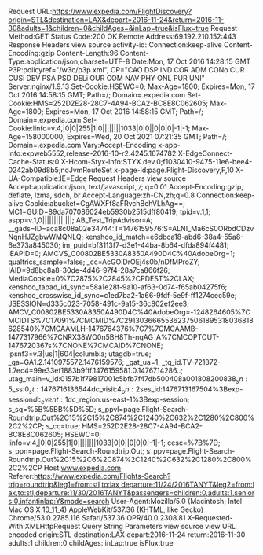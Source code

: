 Request URL:https://www.expedia.com/FlightDiscovery?origin=STL&destination=LAX&depart=2016-11-24&return=2016-11-30&adults=1&children=0&childAges=&inLap=true&isFlux=true
Request Method:GET
Status Code:200 OK
Remote Address:69.192.210.152:443
Response Headers
view source
activity-id:<!--tlactivity-id: 3e1ec846-f5f9-4c3d-b804-4d0efafac2c9-->
Connection:keep-alive
Content-Encoding:gzip
Content-Length:96
Content-Type:application/json;charset=UTF-8
Date:Mon, 17 Oct 2016 14:28:15 GMT
P3P:policyref="/w3c/p3p.xml", CP="CAO DSP IND COR ADM CONo CUR CUSi DEV PSA PSD DELi OUR COM NAV PHY ONL PUR UNI"
Server:nginx/1.9.13
Set-Cookie:HSEWC=0; Max-Age=1800; Expires=Mon, 17 Oct 2016 14:58:15 GMT; Path=/; Domain=.expedia.com
Set-Cookie:HMS=252D2E28-28C7-4A94-BCA2-BC8E8C062605; Max-Age=1800; Expires=Mon, 17 Oct 2016 14:58:15 GMT; Path=/; Domain=.expedia.com
Set-Cookie:linfo=v.4,|0|0|255|1|0||||||||1033|0|0||0|0|0|-1|-1; Max-Age=158000000; Expires=Wed, 20 Oct 2021 07:21:35 GMT; Path=/; Domain=.expedia.com
Vary:Accept-Encoding
x-app-info:expweb5552,release-2016-10-r2.4245.1674782
X-EdgeConnect-Cache-Status:0
X-Hcom-Styx-Info:STYX.dev.0;f1030410-9475-11e6-bee4-0242ab09d8b5;noJvmRouteSet
x-page-id:page.Flight-Discovery,F,10
X-UA-Compatible:IE=Edge
Request Headers
view source
Accept:application/json, text/javascript, */*; q=0.01
Accept-Encoding:gzip, deflate, lzma, sdch, br
Accept-Language:zh-CN,zh;q=0.8
Connection:keep-alive
Cookie:abucket=CgAWXFf8aFRvchBchVLhAg==; MC1=GUID=89da707086024eb5930b2515dff80419; tpid=v.1,1; aspp=v.1,0|||||||||||||; AB_Test_TripAdvisor=A; __gads=ID=aca8c08a02e34744:T=1476159576:S=ALNI_Ma6cS0ORbdCDzvNqnHJZgbwWMQNLQ; kenshoo_id_match=e6dbca18-abd6-38a4-55a8-6e373a845030; im_puid=bf3113f7-d3e1-44ba-8b64-dfda894f4481; iEAPID=0; AMCVS_C00802BE5330A8350A490D4C%40AdobeOrg=1; qualtrics_sample=false; _cc=AcGOiDrOEj4s0b/nDfMProZY; IAID=9d8bc8a8-30de-4d46-97f4-28a7ca866f26; MediaCookie=0%7C2875%2C2845%2CPDEST%2CLAX; kenshoo_tapad_id_sync=58a1e28f-9a10-af63-0d74-f65ab04275f6; kenshoo_crosswise_id_sync=c1ed7ba2-1a66-9fdf-5e9f-ff1274cec59e; JSESSION=d335c023-7058-491c-9a15-36c802ef2ee3; AMCV_C00802BE5330A8350A490D4C%40AdobeOrg=-1248264605%7CMCIDTS%7C17091%7CMCMID%7C29130366655362375061895318036818628540%7CMCAAMLH-1476764376%7C7%7CMCAAMB-1477317966%7CNRX38WO0n5BH8Th-nqAG_A%7CMCOPTOUT-1476720367s%7CNONE%7CMCAID%7CNONE; ipsnf3=v.3|us|1|604|columbia; utagdb=true; _ga=GA1.2.1410975572.1476159576; _gat_ua=1; _tq_id.TV-721872-1.7ec4=99e33ef1883b9fff.1476159581.0.1476714286..; utag_main=v_id:0157b1f79817001c5bfb7f47db500408a001808200838$_sn:5$_ss:0$_st:1476716136544$dc_visit:4$_pn:2%3Bexp-session$ses_id:1476713167504%3Bexp-session$dc_event:1%3Bexp-session$dc_region:us-east-1%3Bexp-session; s_sq=%5B%5BB%5D%5D; s_ppvl=page.Flight-Search-Roundtrip.Out%2C15%2C15%2C874%2C1240%2C632%2C1280%2C800%2C2%2CP; s_cc=true; HMS=252D2E28-28C7-4A94-BCA2-BC8E8C062605; HSEWC=0; linfo=v.4,|0|0|255|1|0||||||||1033|0|0||0|0|0|-1|-1; cesc=%7B%7D; s_ppn=page.Flight-Search-Roundtrip.Out; s_ppv=page.Flight-Search-Roundtrip.Out%2C15%2C6%2C874%2C1240%2C632%2C1280%2C800%2C2%2CP
Host:www.expedia.com
Referer:https://www.expedia.com/Flights-Search?trip=roundtrip&leg1=from:stl,to:lax,departure:11/24/2016TANYT&leg2=from:lax,to:stl,departure:11/30/2016TANYT&passengers=children:0,adults:1,seniors:0,infantinlap:Y&mode=search
User-Agent:Mozilla/5.0 (Macintosh; Intel Mac OS X 10_11_4) AppleWebKit/537.36 (KHTML, like Gecko) Chrome/53.0.2785.116 Safari/537.36 OPR/40.0.2308.81
X-Requested-With:XMLHttpRequest
Query String Parameters
view source
view URL encoded
origin:STL
destination:LAX
depart:2016-11-24
return:2016-11-30
adults:1
children:0
childAges:
inLap:true
isFlux:true
